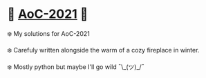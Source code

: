# :santa: [AoC-2021](https://adventofcode.com/2021) :santa:
❄️ My solutions for AoC-2021

❄️ Carefuly written alongside the warm of a cozy fireplace in winter.

❄️ Mostly python but maybe I'll go wild ¯\\\_(ツ)\_\/¯
